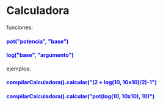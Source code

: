 # Calculadora

<div>funciones:</div>

<h4 style="color: blue">pot("potencia", "base")</h4>

<h4 style="color: blue">log("base", "argumento")</h4>

<div>ejemplos:</div>
<h4 style="color: blue">compilarCalculadora().calcular("(2 + log(10, 10x10)/2)-1")</h4>

<h4 style="color: blue">compilarCalculadora().calcular("pot(log(10, 10x10), 10)")</h4>

